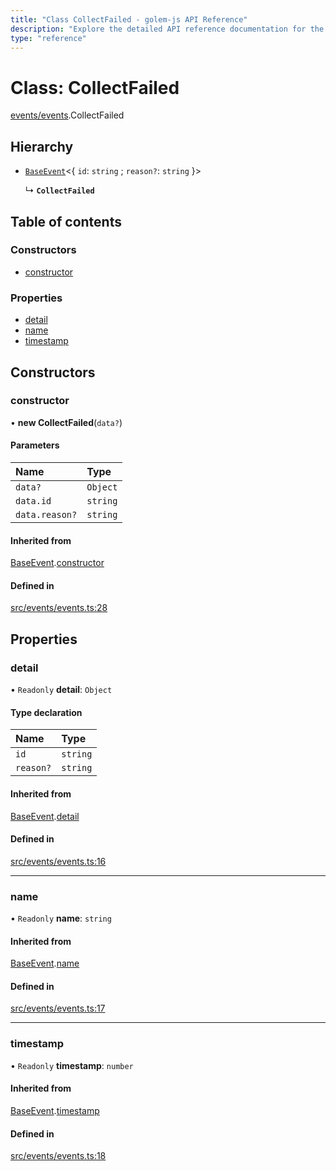 ```yaml
---
title: "Class CollectFailed - golem-js API Reference"
description: "Explore the detailed API reference documentation for the Class CollectFailed within the golem-js SDK for the Golem Network."
type: "reference"
---
```

# Class: CollectFailed

[events/events](../modules/events_events).CollectFailed

## Hierarchy

- [`BaseEvent`](events_events.BaseEvent)<{ `id`: `string` ; `reason?`: `string`  }\>

  ↳ **`CollectFailed`**

## Table of contents

### Constructors

- [constructor](events_events.CollectFailed#constructor)

### Properties

- [detail](events_events.CollectFailed#detail)
- [name](events_events.CollectFailed#name)
- [timestamp](events_events.CollectFailed#timestamp)

## Constructors

### constructor

• **new CollectFailed**(`data?`)

#### Parameters

| Name | Type |
| :------ | :------ |
| `data?` | `Object` |
| `data.id` | `string` |
| `data.reason?` | `string` |

#### Inherited from

[BaseEvent](events_events.BaseEvent).[constructor](events_events.BaseEvent#constructor)

#### Defined in

[src/events/events.ts:28](https://github.com/golemfactory/golem-js/blob/9a9dd80/src/events/events.ts#L28)

## Properties

### detail

• `Readonly` **detail**: `Object`

#### Type declaration

| Name | Type |
| :------ | :------ |
| `id` | `string` |
| `reason?` | `string` |

#### Inherited from

[BaseEvent](events_events.BaseEvent).[detail](events_events.BaseEvent#detail)

#### Defined in

[src/events/events.ts:16](https://github.com/golemfactory/golem-js/blob/9a9dd80/src/events/events.ts#L16)

___

### name

• `Readonly` **name**: `string`

#### Inherited from

[BaseEvent](events_events.BaseEvent).[name](events_events.BaseEvent#name)

#### Defined in

[src/events/events.ts:17](https://github.com/golemfactory/golem-js/blob/9a9dd80/src/events/events.ts#L17)

___

### timestamp

• `Readonly` **timestamp**: `number`

#### Inherited from

[BaseEvent](events_events.BaseEvent).[timestamp](events_events.BaseEvent#timestamp)

#### Defined in

[src/events/events.ts:18](https://github.com/golemfactory/golem-js/blob/9a9dd80/src/events/events.ts#L18)
